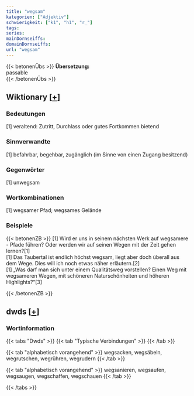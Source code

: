 ```yaml
---
title: "wegsam"
kategorien: ["Adjektiv"]
schwierigkeit: ["k1", "h1", "r_"]
tags:
series:
mainDornseiffs:
domainDornseiffs:
url: "wegsam"
---
```


{{< betonenÜbs >}}
**Übersetzung:**  
passable  
{{< /betonenÜbs >}}

## Wiktionary [[+](https://de.wiktionary.org/wiki/wegsam)]

### Bedeutungen
[1] veraltend: Zutritt, Durchlass oder gutes Fortkommen bietend  

### Sinnverwandte
[1] befahrbar, begehbar, zugänglich (im Sinne von einen Zugang besitzend)  

### Gegenwörter
[1] unwegsam  

### Wortkombinationen
[1] wegsamer Pfad; wegsames Gelände  

### Beispiele
{{< betonenZB >}}
[1] Wird er uns in seinem nächsten Werk auf wegsamere - Pfade führen? Oder werden wir auf seinen Wegen mit der Zeit gehen lernen?[1]  
[1] Das Taubertal ist endlich höchst wegsam, liegt aber doch überall aus dem Wege. Dies will ich noch etwas näher erläutern.[2]  
[1] „Was darf man sich unter einem Qualitätsweg vorstellen? Einen Weg mit wegsameren Wegen, mit schöneren Naturschönheiten und höheren Highlights?“[3]  

{{< /betonenZB >}}


## dwds [[+](https://www.dwds.de/wb/wegsam)]

### Wortinformation
{{< tabs "Dwds" >}}
{{< tab "Typische Verbindungen" >}}
{{< /tab >}}

{{< tab "alphabetisch vorangehend" >}}
wegsacken, wegsäbeln, wegrutschen, wegrühren, wegrudern
{{< /tab >}}

{{< tab "alphabetisch vorangehend" >}}
wegsanieren, wegsaufen, wegsaugen, wegschaffen, wegschauen
{{< /tab >}}

{{< /tabs >}}


